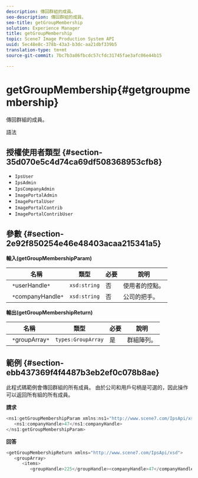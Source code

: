```yaml
---
description: 傳回群組的成員。
seo-description: 傳回群組的成員。
seo-title: getGroupMembership
solution: Experience Manager
title: getGroupMembership
topic: Scene7 Image Production System API
uuid: 5ec48e8c-378b-43a3-b3dc-aa21dbf339b5
translation-type: tm+mt
source-git-commit: 7bc7b3a86fbcdc57cfdc31745fae3afc06e44b15

---
```



# getGroupMembership{#getgroupmembership}

傳回群組的成員。

語法

## 授權使用者類型 {#section-35d070e5c4d74ca69df508368953cfb8}

* `IpsUser`
* `IpsAdmin`
* `IpsCompanyAdmin`
* `ImagePortalAdmin`
* `ImagePortalUser`
* `ImagePortalContrib`
* `ImagePortalContribUser`

## 參數 {#section-2e92f850254e46e48403acaa215341a5}

**輸入(getGroupMembershipParam)**

| 名稱 | 類型 | 必要 | 說明 |
|---|---|---|---|
| ` *`userHandle`*` | `xsd:string` | 否 | 使用者的控點。 |
| ` *`companyHandle`*` | `xsd:string` | 否 | 公司的把手。 |

**輸出(getGroupMembershipReturn)**

| 名稱 | 類型 | 必要 | 說明 |
|---|---|---|---|
| ` *`groupArray`*` | `types:GroupArray` | 是 | 群組陣列。 |

## 範例 {#section-ebb437369f4f4487b3eb2ef0c078b8ae}

此程式碼範例會傳回群組的所有成員。 由於公司和用戶句柄是可選的，因此操作可以返回所有組的所有成員。

**請求**

```java
<ns1:getGroupMembershipParam xmlns:ns1="http://www.scene7.com/IpsApi/xsd">
   <ns1:companyHandle>47</ns1:companyHandle>
</ns1:getGroupMembershipParam>
```

**回答**

```java
<getGroupMembershipReturn xmlns="http://www.scene7.com/IpsApi/xsd">
   <groupArray>
      <items>
         <groupHandle>225</groupHandle><companyHandle>47</companyHandle><name>MyGroup</name><isSystemDefined>false</isSystemDefined></items></groupArray></getGroupMembershipReturn>
```

